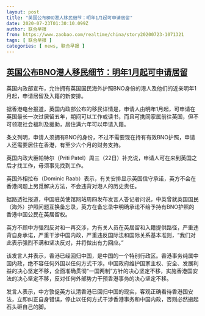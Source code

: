 ```yaml
---
layout: post
title: "英国公布BNO港人移民细节：明年1月起可申请居留"
date: 2020-07-23T01:30:10.099Z
author: 联合早报
from: https://www.zaobao.com/realtime/china/story20200723-1071321
tags: [ 联合早报 ]
categories: [ news, 联合早报 ]
---
```

<!--1595494380000-->
[英国公布BNO港人移民细节：明年1月起可申请居留](https://www.zaobao.com/realtime/china/story20200723-1071321)
------

<div>
<p>英国内政部宣布，允许拥有英国国民海外护照BNO身份的港人及他们的近亲明年1月起，申请居留及入籍的新安排。</p><p>据香港电台报道，英国内政部公布的移民详情是，申请人由明年1月起，可申请在英国最长一次过居留五年，期间可以工作或读书，而且可携同家属前往英国，但不可领取社会福利及援助，居住满六年可以申请入籍。</p><p>条文列明，申请人须拥有BNO的身份，不过不需要现在持有有效BNO护照，申请人还需要居住在香港，有至少六个月的财务支持。</p><section id="imu"><div id="dfp-ad-imu1-wrapper" class="dfp-tag-wrapper"><div id="dfp-ad-imu1" class="dfp-tag-wrapper"></div></div></section><p>英国内政大臣帕特尔（Priti Patel）周三（22日）补充说，申请人可在来到英国之后才找工作，毋须事先找到工作。</p><p>英国外相拉布（Dominic Raab）表示，有关安排显示英国信守承诺，英方不会在香港问题上另觅解决方法，不会违背对港人的历史责任。</p><p>据路透社报道，中国驻英使馆网站周四发布发言人答记者问说，中英曾就英国国民（海外）护照问题互换备忘录，英方在备忘录中明确承诺不给予持有BNO护照的香港中国公民在英居留权。</p><p>英方不顾中方强烈反对和一再交涉，为有关人员在英居留和入籍提供路径，严重违背自身承诺，严重干涉中国内政，严重违反国际法和国际关系基本准则，“我们对此表示强烈不满和坚决反对，并将做出有力回应。”</p><div id="innity-in-post"></div><div id="dfp-ad-midarticlespecial-wrapper" class="dfp-tag-wrapper"><div id="dfp-ad-midarticlespecial" class="dfp-tag-wrapper"></div></div><p>该发言人并表示，香港已经回归中国，是中国的一个特别行政区。香港事务纯属中国内政，绝不容任何外国以任何方式干涉。中国政府维护国家主权、安全、发展利益的决心坚定不移，全面准确贯彻“一国两制”方针的决心坚定不移，实施香港国安法的决心坚定不移，反对任何外部势力干预香港事务的决心坚定不移。</p><p>发言人表示，中方敦促英方认清香港已回归中国的现实，客观正确看待香港国安法，立即纠正自身错误，停止以任何方式干涉香港事务和中国内政，否则必然搬起石头砸自己的脚。</p>
</div>
